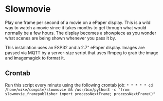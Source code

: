 # Slowmovie

Play one frame per second of a movie on a ePaper display. This is a wild way to watch a movie since it takes months to get through what would normally be a few hours. The display becomes a showpiece as you wonder what scenes are being shown whenever you pass it by.

This installation uses an ESP32 and a 2.7" ePaper display. Images are passed via MQTT by a server-size script that uses ffmpeg to grab the image and imagemagick to format it.

## Crontab

Run this script every minute using the following crontab job:
`* * * * * cd /home/mike/compile/slowmovie && /usr/bin/python3 -c "from slowmovie_framepublisher import processNextFrame; processNextFrame()"`

